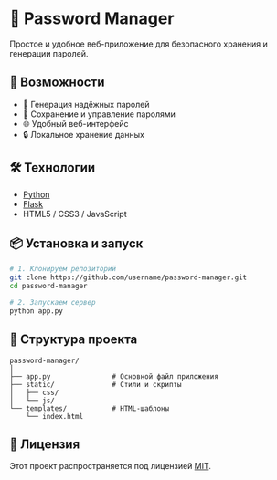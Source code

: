 # 🔐 Password Manager

Простое и удобное веб-приложение для безопасного хранения и генерации
паролей.

## 🚀 Возможности

-   🧠 Генерация надёжных паролей
-   📁 Сохранение и управление паролями
-   🌐 Удобный веб-интерфейс
-   🔒 Локальное хранение данных

## 🛠️ Технологии

-   [Python](https://www.python.org/)
-   [Flask](https://flask.palletsprojects.com/)
-   HTML5 / CSS3 / JavaScript

## 📦 Установка и запуск

``` bash
# 1. Клонируем репозиторий
git clone https://github.com/username/password-manager.git
cd password-manager

# 2. Запускаем сервер
python app.py
```

## 🧪 Структура проекта

    password-manager/
    │
    ├── app.py               # Основной файл приложения
    ├── static/              # Стили и скрипты
    │   ├── css/
    │   └── js/
    └── templates/           # HTML-шаблоны
        └── index.html

## 📝 Лицензия

Этот проект распространяется под лицензией [MIT](LICENSE).
